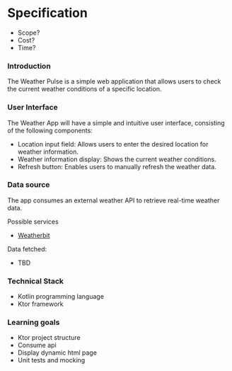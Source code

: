 # Specification

- Scope?
- Cost?
- Time?

### Introduction
The Weather Pulse is a simple web application that allows users to check the current weather conditions of a specific location.

### User Interface
The Weather App will have a simple and intuitive user interface, consisting of the following components:

- Location input field: Allows users to enter the desired location for weather information.
- Weather information display: Shows the current weather conditions.
- Refresh button: Enables users to manually refresh the weather data.

### Data source
The app consumes an external weather API to retrieve real-time weather data.

Possible services
- [Weatherbit](https://www.weatherbit.io/)

Data fetched:
- TBD

### Technical Stack
- Kotlin programming language
- Ktor framework

### Learning goals
- Ktor project structure
- Consume api
- Display dynamic html page
- Unit tests and mocking